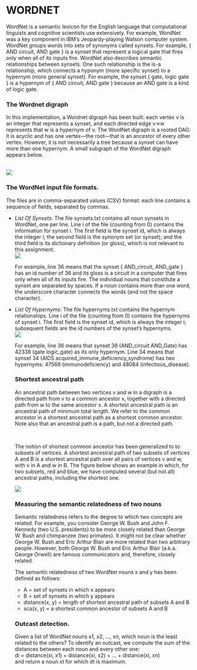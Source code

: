 <h1>WORDNET</h1>
<p>WordNet is a semantic lexicon for the English language that computational linguists and cognitive scientists use extensively. For example, WordNet was a key 
component in IBM’s Jeopardy-playing Watson computer system. WordNet groups words into sets of synonyms called synsets. For example, { AND circuit, AND gate } is a 
synset that represent a logical gate that fires only when all of its inputs fire. WordNet also describes semantic relationships between synsets. One such 
relationship is the is-a relationship, which connects a hyponym (more specific synset) to a hypernym (more general synset). For example, the synset 
  { gate, logic gate } is a hypernym of { AND circuit, AND gate } because an AND gate is a kind of logic gate. </p>
  <h3>The Wordnet digraph</h3>
 <p> In this implementation, a Wordnet digraph has been built: each vertex v is an integer that represents a synset, and each directed edge v→w represents that w is a 
 hypernym of v. The WordNet digraph is a rooted DAG: it is acyclic and has one vertex—the root—that is an ancestor of every other vertex. However, it is not 
  necessarily a tree because a synset can have more than one hypernym. A small subgraph of the WordNet digraph appears below.</p></br>
 <img src="https://coursera.cs.princeton.edu/algs4/assignments/wordnet/wordnet-event.png">
 <h3>The WordNet input file formats.</h3>
 <p>The files are in comma-separated values (CSV) format: each line contains a sequence of fields, separated by commas. </p>
 <ul>
  <li><i>List Of Synsets</i>: The file synsets.txt contains all noun synsets in WordNet, one per line. Line i of the file (counting from 0) contains the information for synset i. The first field is the synset id, which is always the integer i; the second field is the synonym set (or synset); and the third field is its dictionary definition (or gloss), which is not relevant to this assignment.</br>
 <img src="https://coursera.cs.princeton.edu/algs4/assignments/wordnet/wordnet-synsets.png">
 <p>For example, line 36 means that the synset { AND_circuit, AND_gate } has an id number of 36 and its gloss is a circuit in a computer that fires only when all of its inputs fire. The individual nouns that constitute a synset are separated by spaces. If a noun contains more than one word, the underscore character connects the words (and not the space character). </p>
  <li><i>List Of Hypernyms</i>: The file hypernyms.txt contains the hypernym relationships. Line i of the file (counting from 0) contains the hypernyms of synset i. The first field is the synset id, which is always the integer i; subsequent fields are the id numbers of the synset’s hypernyms. </br>
  <img src="https://coursera.cs.princeton.edu/algs4/assignments/wordnet/wordnet-hypernyms.png">
  <p>For example, line 36 means that synset 36 (AND_circuit AND_Gate) has 42338 (gate logic_gate) as its only hypernym. Line 34 means that synset 34 (AIDS acquired_immune_deficiency_syndrome) has two hypernyms: 47569 (immunodeficiency) and 48084 (infectious_disease). </p>
  <h3>Shortest ancestral path</h3>
  <p>An ancestral path between two vertices v and w in a digraph is a directed path from v to a common ancestor x, together with a directed path from w to the same ancestor x. A shortest ancestral path is an ancestral path of minimum total length. We refer to the common ancestor in a shortest ancestral path as a shortest common ancestor. Note also that an ancestral path is a path, but not a directed path. </p></br>
  <p>The notion of shortest common ancestor has been generalized to to subsets of vertices. A shortest ancestral path of two subsets of vertices A and B is a shortest ancestral path over all pairs of vertices v and w, with v in A and w in B. The figure below shows an example in which, for two subsets, red and blue, we have computed several (but not all) ancestral paths, including the shortest one.</p>
  <img src="https://coursera.cs.princeton.edu/algs4/assignments/wordnet/wordnet-sca-set.png">
  <h3>Measuring the semantic relatedness of two nouns</h3>
  <p>Semantic relatedness refers to the degree to which two concepts are related. For example, you consider George W. Bush and John F. Kennedy (two U.S. presidents) to be more closely related than George W. Bush and chimpanzee (two primates). It might not be clear whether George W. Bush and Eric Arthur Blair are more related than two arbitrary people. However, both George W. Bush and Eric Arthur Blair (a.k.a. George Orwell) are famous communicators and, therefore, closely related. </p>
  <p>The semantic relatedness of two WordNet nouns x and y has been defined as follows: </p>
  <ul>
  <li>A = set of synsets in which x appears </li>
  <li> B = set of synsets in which y appears</li>
  <li>distance(x, y) = length of shortest ancestral path of subsets A and B</li>
  <li> sca(x, y) = a shortest common ancestor of subsets A and B </li>
  </ul>
  <h3>Outcast detection.</h3>
  <p>Given a list of WordNet nouns x1, x2, ..., xn, which noun is the least related to the others? To identify an outcast, we compute the sum of the distances between each noun and every other one: </br>
  di   =   distance(xi, x1)   +   distance(xi, x2)   +   ...   +   distance(xi, xn) </br>
  and return a noun xt for which dt is maximum.</p>


  
   
 
